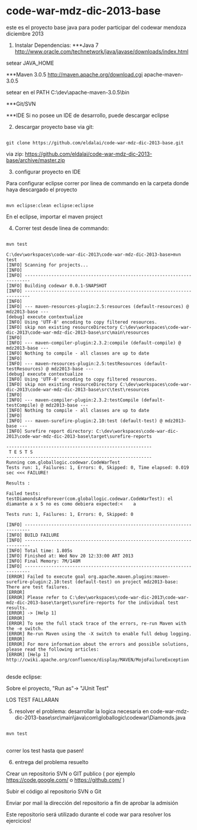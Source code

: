 code-war-mdz-dic-2013-base
==========================

este es el proyecto base java para poder participar del codewar mendoza diciembre 2013

1) Instalar Dependencias:
***Java 7
http://www.oracle.com/technetwork/java/javase/downloads/index.html

setear JAVA_HOME

***Maven 3.0.5
http://maven.apache.org/download.cgi
apache-maven-3.0.5

setear en el PATH C:\dev\apache-maven-3.0.5\bin

***Git/SVN

***IDE
Si no posee un IDE de desarrollo, puede descargar eclipse


2) descargar proyecto base
via git:
<pre><code>
git clone https://github.com/eldalai/code-war-mdz-dic-2013-base.git
</code></pre>

via zip: 
https://github.com/eldalai/code-war-mdz-dic-2013-base/archive/master.zip


3) configurar proyecto en IDE

Para configurar eclipse correr por linea de commando en la carpeta donde haya descargado el proyecto
<pre><code>
mvn eclipse:clean eclipse:eclipse
</code></pre>

En el eclipse, importar el maven project

4) Correr test
desde linea de commando:

<pre>
<code>
mvn test

C:\dev\workspaces\code-war-dic-2013\code-war-mdz-dic-2013-base>mvn test
[INFO] Scanning for projects...
[INFO]
[INFO] ------------------------------------------------------------------------
[INFO] Building codewar 0.0.1-SNAPSHOT
[INFO] ------------------------------------------------------------------------
[INFO]
[INFO] --- maven-resources-plugin:2.5:resources (default-resources) @ mdz2013-base ---
[debug] execute contextualize
[INFO] Using 'UTF-8' encoding to copy filtered resources.
[INFO] skip non existing resourceDirectory C:\dev\workspaces\code-war-dic-2013\code-war-mdz-dic-2013-base\src\main\resources
[INFO]
[INFO] --- maven-compiler-plugin:2.3.2:compile (default-compile) @ mdz2013-base ---
[INFO] Nothing to compile - all classes are up to date
[INFO]
[INFO] --- maven-resources-plugin:2.5:testResources (default-testResources) @ mdz2013-base ---
[debug] execute contextualize
[INFO] Using 'UTF-8' encoding to copy filtered resources.
[INFO] skip non existing resourceDirectory C:\dev\workspaces\code-war-dic-2013\code-war-mdz-dic-2013-base\src\test\resources
[INFO]
[INFO] --- maven-compiler-plugin:2.3.2:testCompile (default-testCompile) @ mdz2013-base ---
[INFO] Nothing to compile - all classes are up to date
[INFO]
[INFO] --- maven-surefire-plugin:2.10:test (default-test) @ mdz2013-base ---
[INFO] Surefire report directory: C:\dev\workspaces\code-war-dic-2013\code-war-mdz-dic-2013-base\target\surefire-reports

-------------------------------------------------------
 T E S T S
-------------------------------------------------------
Running com.globallogic.codewar.CodeWarTest
Tests run: 1, Failures: 1, Errors: 0, Skipped: 0, Time elapsed: 0.019 sec <<< FAILURE!

Results :

Failed tests:   testDiamondsAreForever(com.globallogic.codewar.CodeWarTest): el diamante a x 5 no es como debiera expected:<    a

Tests run: 1, Failures: 1, Errors: 0, Skipped: 0

[INFO] ------------------------------------------------------------------------
[INFO] BUILD FAILURE
[INFO] ------------------------------------------------------------------------
[INFO] Total time: 1.805s
[INFO] Finished at: Wed Nov 20 12:33:00 ART 2013
[INFO] Final Memory: 7M/148M
[INFO] ------------------------------------------------------------------------
[ERROR] Failed to execute goal org.apache.maven.plugins:maven-surefire-plugin:2.10:test (default-test) on project mdz2013-base: There are test failures.
[ERROR]
[ERROR] Please refer to C:\dev\workspaces\code-war-dic-2013\code-war-mdz-dic-2013-base\target\surefire-reports for the individual test results.
[ERROR] -> [Help 1]
[ERROR]
[ERROR] To see the full stack trace of the errors, re-run Maven with the -e switch.
[ERROR] Re-run Maven using the -X switch to enable full debug logging.
[ERROR]
[ERROR] For more information about the errors and possible solutions, please read the following articles:
[ERROR] [Help 1] http://cwiki.apache.org/confluence/display/MAVEN/MojoFailureException
</code>
</pre>
desde eclipse:

Sobre el proyecto, "Run as"-> "JUnit Test"

LOS TEST FALLARAN

5) resolver el problema:
desarrollar la logica necesaria en 
code-war-mdz-dic-2013-base\src\main\java\com\globallogic\codewar\Diamonds.java

<pre>
<code>
mvn test
</code>
</pre>

correr los test hasta que pasen!

6) entrega del problema resuelto 

Crear un repositorio SVN o GIT publico ( por ejemplo https://code.google.com/  o https://github.com/ )

Subir el código al repositorio SVN o Git

Enviar por mail la dirección del repositorio a fin de aprobar la admisión

Este repositorio será utilizado durante el code war para resolver los ejercicios!



 